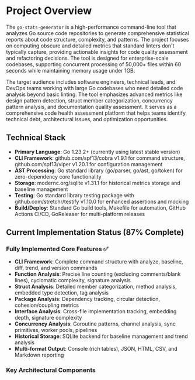 # Project Overview

The `go-stats-generator` is a high-performance command-line tool that analyzes Go source code repositories to generate comprehensive statistical reports about code structure, complexity, and patterns. The project focuses on computing obscure and detailed metrics that standard linters don't typically capture, providing actionable insights for code quality assessment and refactoring decisions. The tool is designed for enterprise-scale codebases, supporting concurrent processing of 50,000+ files within 60 seconds while maintaining memory usage under 1GB.

The target audience includes software engineers, technical leads, and DevOps teams working with large Go codebases who need detailed code analysis beyond basic linting. The tool emphasizes advanced metrics like design pattern detection, struct member categorization, concurrency pattern analysis, and documentation quality assessment. It serves as a comprehensive code health assessment platform that helps teams identify technical debt, architectural issues, and optimization opportunities.

## Technical Stack
- **Primary Language**: Go 1.23.2+ (currently using latest stable version)
- **CLI Framework**: github.com/spf13/cobra v1.9.1 for command structure, github.com/spf13/viper v1.20.1 for configuration management
- **AST Processing**: Go standard library (go/parser, go/ast, go/token) for zero-dependency core functionality
- **Storage**: modernc.org/sqlite v1.31.1 for historical metrics storage and baseline management
- **Testing**: Go standard library testing package with github.com/stretchr/testify v1.10.0 for enhanced assertions and mocking
- **Build/Deploy**: Standard Go build tools, Makefile for automation, GitHub Actions CI/CD, GoReleaser for multi-platform releases

## Current Implementation Status (87% Complete)

### **Fully Implemented Core Features** ✅
- **CLI Framework**: Complete command structure with analyze, baseline, diff, trend, and version commands
- **Function Analysis**: Precise line counting (excluding comments/blank lines), cyclomatic complexity, signature analysis
- **Struct Analysis**: Detailed member categorization, method analysis, embedded type detection, tag analysis
- **Package Analysis**: Dependency tracking, circular detection, cohesion/coupling metrics
- **Interface Analysis**: Cross-file implementation tracking, embedding depth, signature complexity
- **Concurrency Analysis**: Goroutine patterns, channel analysis, sync primitives, worker pools, pipelines
- **Historical Storage**: SQLite backend for baseline management and trend analysis
- **Multi-format Output**: Console (rich tables), JSON, HTML, CSV, and Markdown reporting

### **Key Architectural Components**
